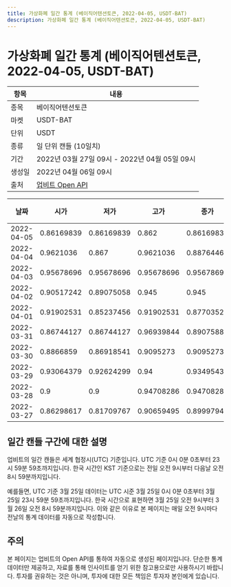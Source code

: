 ```yaml
---
title: 가상화폐 일간 통계 (베이직어텐션토큰, 2022-04-05, USDT-BAT)
description: 가상화폐 일간 통계 (베이직어텐션토큰, 2022-04-05, USDT-BAT)
---
```



가상화폐 일간 통계 (베이직어텐션토큰, 2022-04-05, USDT-BAT)
===

|항목|내용|
|--|--|
|종목|베이직어텐션토큰|
|마켓|USDT-BAT|
|단위|USDT|
|종류|일 단위 캔들 (10일치)|
|기간|2022년 03월 27일 09시 - 2022년 04월 05일 09시|
|생성일|2022년 04월 06일 09시|
|출처|[업비트 Open API](https://docs.upbit.com)|


|날짜|시가|저가|고가|종가|비고|
|--|--|--|--|--|--|
|2022-04-05|0.86169839|0.86169839|0.862|0.86169839|    |
|2022-04-04|0.9621036|0.867|0.9621036|0.88764461|    |
|2022-04-03|0.95678696|0.95678696|0.95678696|0.95678696|    |
|2022-04-02|0.90517242|0.89075058|0.945|0.945|    |
|2022-04-01|0.91902531|0.85237456|0.91902531|0.87703522|    |
|2022-03-31|0.86744127|0.86744127|0.96939844|0.89075883|    |
|2022-03-30|0.8866859|0.86918541|0.9095273|0.9095273|    |
|2022-03-29|0.93064379|0.92624299|0.94|0.93495433|    |
|2022-03-28|0.9|0.9|0.94708286|0.94708286|    |
|2022-03-27|0.86298617|0.81709767|0.90659495|0.89997947|    |


일간 캔들 구간에 대한 설명
---


업비트의 일간 캔들은 세계 협정시(UTC) 기준입니다. 
UTC 기준 0시 0분 0초부터 23시 59분 59초까지입니다. 
한국 시간인 KST 기준으로는 전일 오전 9시부터 다음날 오전 8시 59분까지입니다. 


예를들면, UTC 기준 3월 25일 데이터는 UTC 시준 3월 25일 0시 0분 0초부터 3월 25일 23시 59분 59초까지입니다. 
한국 시간으로 표현하면 3월 25일 오전 9시부터 3월 26일 오전 8시 59분까지입니다. 
이와 같은 이유로 본 페이지는 매일 오전 9시마다 전날의 통계 데이터를 자동으로 작성합니다. 


주의
---


본 페이지는 업비트의 Open API를 통하여 자동으로 생성된 페이지입니다. 
단순한 통계 데이터만 제공하고, 자료를 통해 인사이트를 얻기 위한 참고용으로만 사용하시기 바랍니다. 
투자를 권유하는 것은 아니며, 투자에 대한 모든 책임은 투자자 본인에게 있습니다. 
